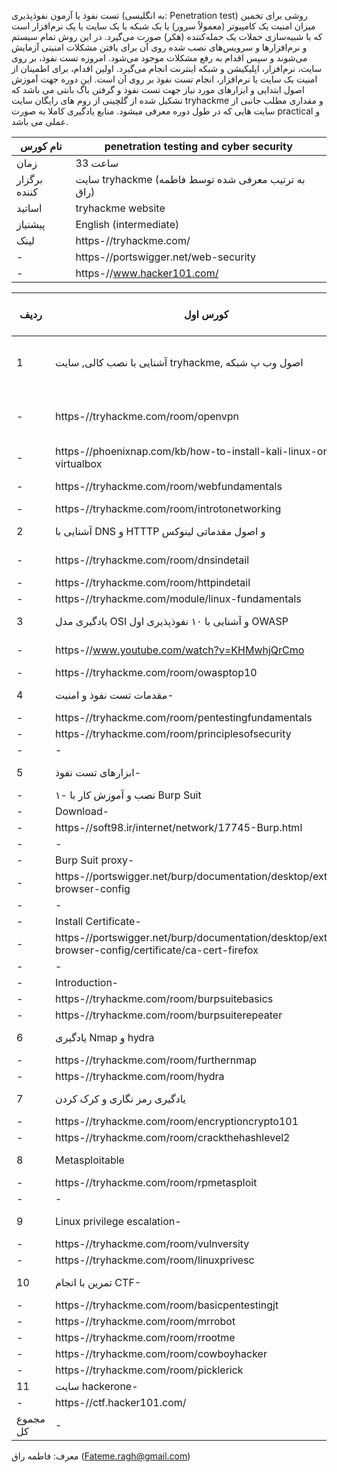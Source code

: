 تست نفوذ یا آزمون نفوذپذیری (به انگلیسی: Penetration test) روشی برای تخمین میزان امنیت یک کامپیوتر (معمولاً سرور) یا یک شبکه یا یک سایت یا یک نرم‌افزار است که با شبیه‌سازی حملات یک حمله‌کننده (هکر) صورت می‌گیرد. در این روش تمام سیستم و نرم‌افزارها و سرویس‌های نصب شده روی آن برای یافتن مشکلات امنیتی آزمایش می‌شوند و سپس اقدام به رفع مشکلات موجود می‌شود. امروزه تست نفوذ، بر روی سایت، نرم‌افزار، اپلیکیشن و شبکه اینترنت انجام می‌گیرد. اولین اقدام، برای اطمینان از امنیت یک سایت یا نرم‌افزار، انجام تست نفوذ بر روی آن است.
این دوره جهت آموزش اصول ابتدایی و ابزارهای مورد نیاز جهت تست نفوذ و گرفتن باگ بانتی می باشد که تشکیل شده از گلچینی از روم های رایگان سایت tryhackme و مقداری مطلب جانبی از سایت هایی که در طول دوره معرفی میشود. منابع یادگیری کاملا به صورت practical  و عملی می باشد.

| نام کورس     | penetration testing and cyber security             |
|--------------|----------------------------------------------------|
| زمان         | 33 ساعت                                            |
| برگزار کننده | سایت tryhackme (به ترتیب معرفی شده توسط فاطمه راق) |
| اساتید       | tryhackme website                                  |
| پیشنیاز      | English (intermediate)                             |
| لینک         | https-//tryhackme.com/                             |
| -            | https-//portswigger.net/web-security               |
| -            | https-//www.hacker101.com/                         |

| ردیف     | کورس اول                                                                                               | زمان جلسه  | بخش مورد مطالعه در سایت                   |
|----------|--------------------------------------------------------------------------------------------------------|------------|-------------------------------------------|
| 1        | آشنایی با نصب کالی, سایت tryhackme, اصول وب پ شبکه                                                     | 180  دقیقه | 1-installing kali and sign up intryhackme |
| -        | https-//tryhackme.com/room/openvpn                                                                     | -          | 2-getting familiar with tryhackme website |
| -        | https-//phoenixnap.com/kb/how-to-install-kali-linux-on-virtualbox                                      | -          | 3-web fundamentals                        |
| -        | https-//tryhackme.com/room/webfundamentals                                                             | -          | 4-networking                              |
| -        | https-//tryhackme.com/room/introtonetworking                                                           | -          | -                                         |
| 2        | آشنایی با DNS و HTTTP و اصول مقدماتی لینوکس                                                            | 180 دقیقه  | 1-Dns and http                            |
| -        | https-//tryhackme.com/room/dnsindetail                                                                 | -          | 2-linux fundamentals                      |
| -        | https-//tryhackme.com/room/httpindetail                                                                | -          | -                                         |
| -        | https-//tryhackme.com/module/linux-fundamentals                                                        | -          | -                                         |
| 3        | یادگیری مدل OSI و آشنایی با ۱۰ نفوذپذیری اول OWASP                                                     | 180 دقیقه  | 1-OSI models                              |
| -        | https-//www.youtube.com/watch?v=KHMwhjQrCmo                                                            | -          | 2-Owasp top 10                            |
| -        | https-//tryhackme.com/room/owasptop10                                                                  | -          | -                                         |
| 4        | مقدمات تست نفوذ و امنیت-                                                                               | 180 دقیقه  | -                                         |
| -        | https-//tryhackme.com/room/pentestingfundamentals                                                      | -          | -                                         |
| -        | https-//tryhackme.com/room/principlesofsecurity                                                        | -          | -                                         |
| -        | -                                                                                                      | -          | -                                         |
| 5        | ابزارهای تست نفوذ-                                                                                     | 180 دقیقه  | 1-Burp Suit                               |
| -        | ۱- نصب و آموزش کار با Burp Suit                                                                        | -          | -                                         |
| -        | Download-                                                                                              | -          | -                                         |
| -        | https-//soft98.ir/internet/network/17745-Burp.html                                                     | -          | -                                         |
| -        | -                                                                                                      | -          | -                                         |
| -        | Burp Suit proxy-                                                                                       | -          | -                                         |
| -        | https-//portswigger.net/burp/documentation/desktop/external-browser-config                             | -          | -                                         |
| -        | -                                                                                                      | -          | -                                         |
| -        | Install Certificate-                                                                                   | -          | -                                         |
| -        | https-//portswigger.net/burp/documentation/desktop/external-browser-config/certificate/ca-cert-firefox | -          | -                                         |
| -        | -                                                                                                      | -          | -                                         |
| -        | Introduction-                                                                                          | -          | -                                         |
| -        | https-//tryhackme.com/room/burpsuitebasics                                                             | -          | -                                         |
| -        | https-//tryhackme.com/room/burpsuiterepeater                                                           | -          | -                                         |
| 6        | یادگیری Nmap و hydra                                                                                   | 180 دقیقه  | -                                         |
| -        | https-//tryhackme.com/room/furthernmap                                                                 | -          | -                                         |
| -        | https-//tryhackme.com/room/hydra                                                                       | -          | -                                         |
| 7        | یادگیری رمز نگاری و کرک کردن                                                                           | 180 دقیقه  | -                                         |
| -        | https-//tryhackme.com/room/encryptioncrypto101                                                         | -          | -                                         |
| -        | https-//tryhackme.com/room/crackthehashlevel2                                                          | -          | -                                         |
| 8        | Metasploitable                                                                                         | 180 دقیقه  | -                                         |
| -        | https-//tryhackme.com/room/rpmetasploit                                                                | -          | -                                         |
| -        | -                                                                                                      | -          | -                                         |
| 9        | Linux privilege escalation-                                                                            | 180 دقیقه  | -                                         |
| -        | https-//tryhackme.com/room/vulnversity                                                                 | -          | -                                         |
| -        | https-//tryhackme.com/room/linuxprivesc                                                                | -          | -                                         |
| 10       | تمرین با انجام CTF-                                                                                    | 240 دقیقه  | -                                         |
| -        | https-//tryhackme.com/room/basicpentestingjt                                                           | -          | -                                         |
| -        | https-//tryhackme.com/room/mrrobot                                                                     | -          | -                                         |
| -        | https-//tryhackme.com/room/rrootme                                                                     | -          | -                                         |
| -        | https-//tryhackme.com/room/cowboyhacker                                                                | -          | -                                         |
| -        | https-//tryhackme.com/room/picklerick                                                                  | -          | -                                         |
| 11       | سایت hackerone-                                                                                        | -          | -                                         |
| -        | https-//ctf.hacker101.com/                                                                             | -          | -                                         |
| مجموع کل | -                                                                                                      | 1980 دقیقه | -                                         |

معرف: فاطمه راق (Fateme.ragh@gmail.com)